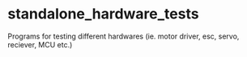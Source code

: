 # standalone_hardware_tests
Programs for testing different hardwares (ie. motor driver, esc, servo, reciever, MCU etc.)
